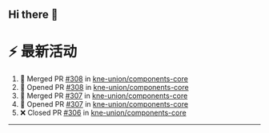 ## Hi there 👋

<!--

**Here are some ideas to get you started:**

🙋‍♀️ A short introduction - what is your organization all about?
🌈 Contribution guidelines - how can the community get involved?
👩‍💻 Useful resources - where can the community find your docs? Is there anything else the community should know?
🍿 Fun facts - what does your team eat for breakfast?
🧙 Remember, you can do mighty things with the power of [Markdown](https://docs.github.com/github/writing-on-github/getting-started-with-writing-and-formatting-on-github/basic-writing-and-formatting-syntax)
-->


# ⚡ 最新活动

<!--START_SECTION:activity-->
1. 🎉 Merged PR [#308](https://github.com/kne-union/components-core/pull/308) in [kne-union/components-core](https://github.com/kne-union/components-core)
2. 💪 Opened PR [#308](https://github.com/kne-union/components-core/pull/308) in [kne-union/components-core](https://github.com/kne-union/components-core)
3. 🎉 Merged PR [#307](https://github.com/kne-union/components-core/pull/307) in [kne-union/components-core](https://github.com/kne-union/components-core)
4. 💪 Opened PR [#307](https://github.com/kne-union/components-core/pull/307) in [kne-union/components-core](https://github.com/kne-union/components-core)
5. ❌ Closed PR [#306](https://github.com/kne-union/components-core/pull/306) in [kne-union/components-core](https://github.com/kne-union/components-core)
<!--END_SECTION:activity-->

---
